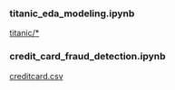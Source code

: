 ### titanic_eda_modeling.ipynb
[titanic/*](https://www.kaggle.com/competitions/titanic/data)

### credit_card_fraud_detection.ipynb
[creditcard.csv](https://www.kaggle.com/datasets/mlg-ulb/creditcardfraud)
